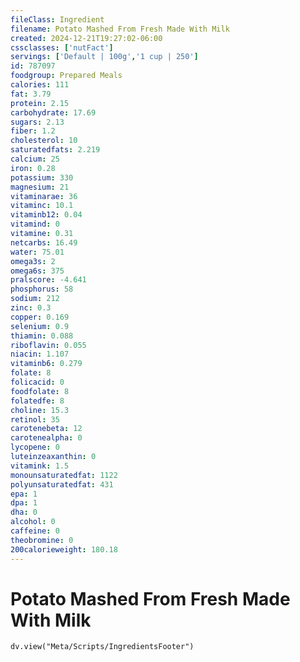 ```yaml
---
fileClass: Ingredient
filename: Potato Mashed From Fresh Made With Milk
created: 2024-12-21T19:27:02-06:00
cssclasses: ['nutFact']
servings: ['Default | 100g','1 cup | 250']
id: 787097
foodgroup: Prepared Meals
calories: 111
fat: 3.79
protein: 2.15
carbohydrate: 17.69
sugars: 2.13
fiber: 1.2
cholesterol: 10
saturatedfats: 2.219
calcium: 25
iron: 0.28
potassium: 330
magnesium: 21
vitaminarae: 36
vitaminc: 10.1
vitaminb12: 0.04
vitamind: 0
vitamine: 0.31
netcarbs: 16.49
water: 75.01
omega3s: 2
omega6s: 375
pralscore: -4.641
phosphorus: 58
sodium: 212
zinc: 0.3
copper: 0.169
selenium: 0.9
thiamin: 0.088
riboflavin: 0.055
niacin: 1.107
vitaminb6: 0.279
folate: 8
folicacid: 0
foodfolate: 8
folatedfe: 8
choline: 15.3
retinol: 35
carotenebeta: 12
carotenealpha: 0
lycopene: 0
luteinzeaxanthin: 0
vitamink: 1.5
monounsaturatedfat: 1122
polyunsaturatedfat: 431
epa: 1
dpa: 1
dha: 0
alcohol: 0
caffeine: 0
theobromine: 0
200calorieweight: 180.18
---
```


# Potato Mashed From Fresh Made With Milk

```dataviewjs
dv.view("Meta/Scripts/IngredientsFooter")
```